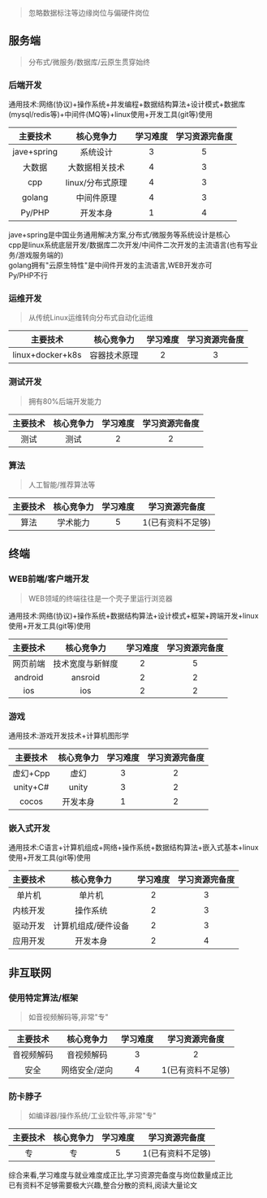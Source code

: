 > 忽略数据标注等边缘岗位与偏硬件岗位

## 服务端

> 分布式/微服务/数据库/云原生贯穿始终

### 后端开发

通用技术:网络(协议)+操作系统+并发编程+数据结构算法+设计模式+数据库(mysql/redis等)+中间件(MQ等)+linux使用+开发工具(git等)使用

|主要技术|核心竞争力|学习难度|学习资源完备度|
|:--:|:--:|:--:|:--:|
|jave+spring|系统设计|3|5|
|大数据|大数据相关技术|4|3|
|cpp|linux/分布式原理|4|3|
|golang|中间件原理|4|3|
|Py/PHP|开发本身|1|4|

jave+spring是中国业务通用解决方案,分布式/微服务等系统设计是核心  
cpp是linux系统底层开发/数据库二次开发/中间件二次开发的主流语言(也有写业务/游戏服务端的)  
golang拥有"云原生特性"是中间件开发的主流语言,WEB开发亦可  
Py/PHP不行

### 运维开发

> 从传统Linux运维转向分布式自动化运维

|主要技术|核心竞争力|学习难度|学习资源完备度|
|:--:|:--:|:--:|:--:|
|linux+docker+k8s|容器技术原理|2|3|

### 测试开发

> 拥有80%后端开发能力

|主要技术|核心竞争力|学习难度|学习资源完备度|
|:--:|:--:|:--:|:--:|
|测试|测试|2|2|

### 算法

> 人工智能/推荐算法等

|主要技术|核心竞争力|学习难度|学习资源完备度|
|:--:|:--:|:--:|:--:|
|算法|学术能力|5|1(已有资料不足够)|

## 终端

### WEB前端/客户端开发
> WEB领域的终端往往是一个壳子里运行浏览器

通用技术:网络(协议)+操作系统+数据结构算法+设计模式+框架+跨端开发+linux使用+开发工具(git等)使用

|主要技术|核心竞争力|学习难度|学习资源完备度|
|:--:|:--:|:--:|:--:|
|网页前端|技术宽度与新鲜度|2|5|
|android|ansroid|2|2|
|ios|ios|2|2|

### 游戏

通用技术:游戏开发技术+计算机图形学

|主要技术|核心竞争力|学习难度|学习资源完备度|
|:--:|:--:|:--:|:--:|
|虚幻+Cpp|虚幻|3|2|
|unity+C#|unity|3|2|
|cocos|开发本身|1|2|

### 嵌入式开发

通用技术:C语言+计算机组成+网络+操作系统+数据结构算法+嵌入式基本+linux使用+开发工具(git等)使用

|主要技术|核心竞争力|学习难度|学习资源完备度|
|:--:|:--:|:--:|:--:|
|单片机|单片机|2|3|
|内核开发|操作系统|2|3|
|驱动开发|计算机组成/硬件设备|2|3|
|应用开发|开发本身|2|4|

## 非互联网

### 使用特定算法/框架

> 如音视频解码等,非常"专"

|主要技术|核心竞争力|学习难度|学习资源完备度|
|:--:|:--:|:--:|:--:|
|音视频解码|音视频解码|3|2|
|安全|网络安全/逆向|4|1(已有资料不足够)|

### 防卡脖子

> 如编译器/操作系统/工业软件等,非常"专"

|主要技术|核心竞争力|学习难度|学习资源完备度|
|:--:|:--:|:--:|:--:|
|专|专|5|1(已有资料不足够)|

综合来看,学习难度与就业难度成正比,学习资源完备度与岗位数量成正比  
已有资料不足够需要极大兴趣,整合分散的资料,阅读大量论文